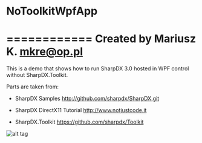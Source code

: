 # NoToolkitWpfApp
============
Created by Mariusz K.
mkre@op.pl
============

This is a demo that shows how to run SharpDX 3.0 hosted in WPF control without SharpDX.Toolkit.

Parts are taken from:

- SharpDX Samples 
    http://github.com/sharpdx/SharpDX.git
    
- SharpDX DirectX11 Tutorial 
    http://www.notjustcode.it 
    
- SharpDX.Toolkit
    https://github.com/sharpdx/Toolkit

![alt tag](https://github.com/mkmkmk/NoToolkitWpfApp.git/master/Doc/screenshot.png)    
